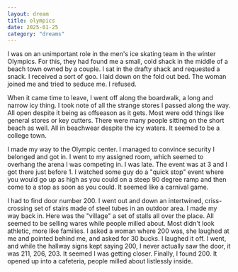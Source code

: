 ```yaml
---
layout: dream
title: olympics
date: 2025-01-25
category: "dreams"
---
```



I was on an unimportant role in the men's ice skating team in the winter Olympics. For this, they had found me a small, cold shack in the middle of a beach town owned by a couple. I sat in the drafty shack and requested a snack. I received a sort of goo. 
I laid down on the fold out bed. The woman joined me and tried to seduce me. I refused.

When it came time to leave, I went off along the boardwalk, a long and narrow icy thing. I took note of all the strange stores I passed along the way. All open despite it being as offseason as it gets. Most were odd things like general stores or key cutters. There were many people sitting on the short beach as well. All in beachwear despite the icy waters. It seemed to be a college town.

I made my way to the Olympic center. I managed to convince security I belonged and got in. I went to my assigned room, which seemed to overhang the arena I was competing in. I was late. The event was at 3 and I got there just before 1. I watched some guy do a "quick stop" event where you would go up as high as you could on a steep 90 degree ramp and then come to a stop as soon as you could. It seemed like a carnival game.

I had to find door number 200. I went out and down an intertwined, criss-crossing set of stairs made of steel tubes in an outdoor area. I made my way back in. Here was the "village" a set of stalls all over the place. All seemed to be selling wares while people milled about. Most didn't look athletic, more like families. I asked a woman where 200 was, she laughed at me and pointed behind me, and asked for 30 bucks. I laughed it off. 
I went, and while the hallway signs kept saying 200, I never actually saw the door, it was 211, 206, 203. It seemed I was getting closer. Finally, I found 200. It opened up into a cafeteria, people milled about listlessly inside.